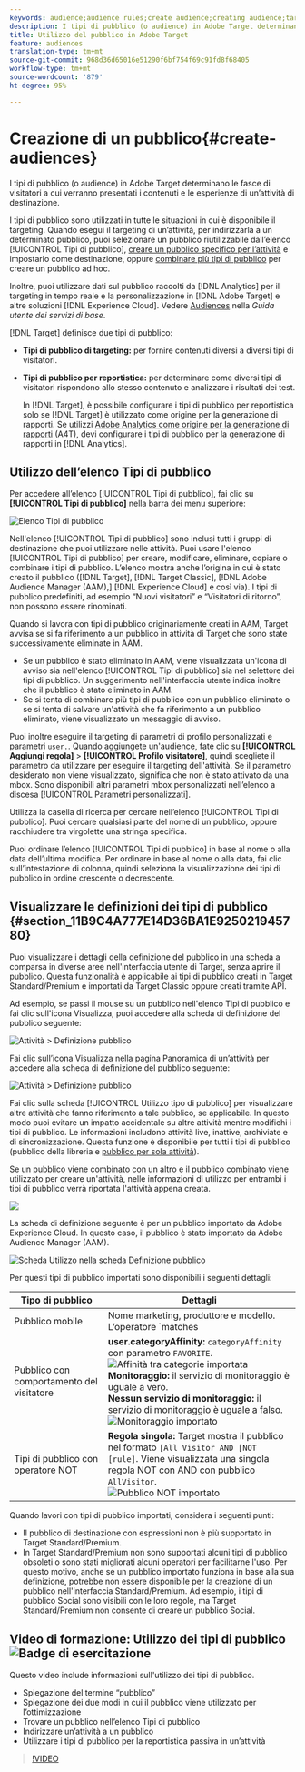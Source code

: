 ```yaml
---
keywords: audience;audience rules;create audience;creating audience;targeting audience;reporting audience;report audience;segment;custom profile parameters;audience definition;audiences list
description: I tipi di pubblico (o audience) in Adobe Target determinano le fasce di visitatori a cui verranno presentati i contenuti e le esperienze di un’attività di destinazione.
title: Utilizzo del pubblico in Adobe Target
feature: audiences
translation-type: tm+mt
source-git-commit: 968d36d65016e51290f6bf754f69c91fd8f68405
workflow-type: tm+mt
source-wordcount: '879'
ht-degree: 95%

---
```



# Creazione di un pubblico{#create-audiences}

I tipi di pubblico (o audience) in Adobe Target determinano le fasce di visitatori a cui verranno presentati i contenuti e le esperienze di un’attività di destinazione.

I tipi di pubblico sono utilizzati in tutte le situazioni in cui è disponibile il targeting. Quando esegui il targeting di un’attività, per indirizzarla a un determinato pubblico, puoi selezionare un pubblico riutilizzabile dall’elenco [!UICONTROL Tipi di pubblico], [creare un pubblico specifico per l’attività](/help/c-target/creating-activity-only-audience.md) e impostarlo come destinazione, oppure [combinare più tipi di pubblico](/help/c-target/combining-multiple-audiences.md#concept_A7386F1EA4394BD2AB72399C225981E5) per creare un pubblico ad hoc.

Inoltre, puoi utilizzare dati sul pubblico raccolti da [!DNL Analytics] per il targeting in tempo reale e la personalizzazione in [!DNL Adobe Target] e altre soluzioni [!DNL Experience Cloud]. Vedere [Audiences](https://experienceleague.adobe.com/docs/core-services/interface/audiences/audience-library.html) nella *Guida utente dei servizi di base*.

[!DNL Target] definisce due tipi di pubblico:

* **Tipi di pubblico di targeting:** per fornire contenuti diversi a diversi tipi di visitatori.
* **Tipi di pubblico per reportistica:** per determinare come diversi tipi di visitatori rispondono allo stesso contenuto e analizzare i risultati dei test.

   In [!DNL Target], è possibile configurare i tipi di pubblico per reportistica solo se [!DNL Target] è utilizzato come origine per la generazione di rapporti. Se utilizzi [ Adobe Analytics come origine per la generazione di rapporti](/help/c-integrating-target-with-mac/a4t/a4t.md) (A4T), devi configurare i tipi di pubblico per la generazione di rapporti in [!DNL Analytics].

## Utilizzo dell’elenco Tipi di pubblico

Per accedere all’elenco [!UICONTROL Tipi di pubblico], fai clic su **[!UICONTROL Tipi di pubblico]** nella barra dei menu superiore:

![Elenco Tipi di pubblico](assets/audiences_list.png)

Nell&#39;elenco [!UICONTROL Tipi di pubblico] sono inclusi tutti i gruppi di destinazione che puoi utilizzare nelle attività. Puoi usare l&#39;elenco [!UICONTROL Tipi di pubblico] per creare, modificare, eliminare, copiare o combinare i tipi di pubblico. L’elenco mostra anche l’origina in cui è stato creato il pubblico ([!DNL Target], [!DNL Target Classic], [!DNL Adobe Audience Manager (AAM),] [!DNL Experience Cloud] e così via). I tipi di pubblico predefiniti, ad esempio “Nuovi visitatori” e “Visitatori di ritorno”, non possono essere rinominati.

Quando si lavora con tipi di pubblico originariamente creati in AAM, Target avvisa se si fa riferimento a un pubblico in attività di Target che sono state successivamente eliminate in AAM.

* Se un pubblico è stato eliminato in AAM, viene visualizzata un&#39;icona di avviso sia nell&#39;elenco [!UICONTROL Tipi di pubblico] sia nel selettore dei tipi di pubblico. Un suggerimento nell&#39;interfaccia utente indica inoltre che il pubblico è stato eliminato in AAM.
* Se si tenta di combinare più tipi di pubblico con un pubblico eliminato o se si tenta di salvare un&#39;attività che fa riferimento a un pubblico eliminato, viene visualizzato un messaggio di avviso.

Puoi inoltre eseguire il targeting di parametri di profilo personalizzati e parametri `user.`. Quando aggiungete un&#39;audience, fate clic su **[!UICONTROL Aggiungi regola]** > **[!UICONTROL Profilo visitatore]**, quindi scegliete il parametro da utilizzare per eseguire il targeting dell&#39;attività. Se il parametro desiderato non viene visualizzato, significa che non è stato attivato da una mbox. Sono disponibili altri parametri mbox personalizzati nellʼelenco a discesa [!UICONTROL Parametri personalizzati].

Utilizza la casella di ricerca per cercare nellʼelenco [!UICONTROL Tipi di pubblico]. Puoi cercare qualsiasi parte del nome di un pubblico, oppure racchiudere tra virgolette una stringa specifica.

Puoi ordinare lʼelenco [!UICONTROL Tipi di pubblico] in base al nome o alla data dellʼultima modifica. Per ordinare in base al nome o alla data, fai clic sull’intestazione di colonna, quindi seleziona la visualizzazione dei tipi di pubblico in ordine crescente o decrescente.

## Visualizzare le definizioni dei tipi di pubblico {#section_11B9C4A777E14D36BA1E925021945780}

Puoi visualizzare i dettagli della definizione del pubblico in una scheda a comparsa in diverse aree nell&#39;interfaccia utente di Target, senza aprire il pubblico. Questa funzionalità è applicabile ai tipi di pubblico creati in Target Standard/Premium e importati da Target Classic oppure creati tramite API.

Ad esempio, se passi il mouse su un pubblico nell&#39;elenco Tipi di pubblico e fai clic sull&#39;icona Visualizza, puoi accedere alla scheda di definizione del pubblico seguente:

![Attività > Definizione pubblico](assets/audience_definition_list.png)

Fai clic sull’icona Visualizza nella pagina Panoramica di un’attività per accedere alla scheda di definizione del pubblico seguente:

![Attività > Definizione pubblico](assets/audience_definition_list.png)

Fai clic sulla scheda [!UICONTROL Utilizzo tipo di pubblico] per visualizzare altre attività che fanno riferimento a tale pubblico, se applicabile. In questo modo puoi evitare un impatto accidentale su altre attività mentre modifichi i tipi di pubblico. Le informazioni includono attività live, inattive, archiviate e di sincronizzazione. Questa funzione è disponibile per tutti i tipi di pubblico (pubblico della libreria e [pubblico per sola attività](/help/c-target/creating-activity-only-audience.md#concept_A6BADCF530ED4AE1852E677FEBE68483)).

Se un pubblico viene combinato con un altro e il pubblico combinato viene utilizzato per creare un&#39;attività, nelle informazioni di utilizzo per entrambi i tipi di pubblico verrà riportata l&#39;attività appena creata.

![](assets/audience_definition_list_usage.png)

La scheda di definizione seguente è per un pubblico importato da Adobe Experience Cloud. In questo caso, il pubblico è stato importato da Adobe Audience Manager (AAM).

![Scheda Utilizzo nella scheda Definizione pubblico](assets/audience_definition_mc.png)

Per questi tipi di pubblico importati sono disponibili i seguenti dettagli:

| Tipo di pubblico | Dettagli |
|--- |--- |
| Pubblico mobile | Nome marketing, produttore e modello.<br>L’operatore `matches | does not match` viene visualizzato invece del `equals | does not equal`<br>![Pubblico mobile importato](/help/c-target/c-audiences/assets/imported_mobile_audience.png). |
| Pubblico con comportamento del visitatore | **user.categoryAffinity:** `categoryAffinity` con parametro `FAVORITE`.<br>![Affinità tra categorie importata ](/help/c-target/c-audiences/assets/imported_category_affinity.png)<br>**Monitoraggio:** il servizio di monitoraggio è uguale a vero.<br>**Nessun servizio di monitoraggio:** il servizio di monitoraggio è uguale a falso.<br>![Monitoraggio importato](/help/c-target/c-audiences/assets/imported_monitoring.png) |
| Tipi di pubblico con operatore NOT | **Regola singola:** Target mostra il pubblico nel formato `[All Visitor AND [NOT [rule]`. Viene visualizzata una singola regola NOT con AND con pubblico `AllVisitor`.<br>![Pubblico NOT importato](/help/c-target/c-audiences/assets/imported_not_audience.png) |

Quando lavori con tipi di pubblico importati, considera i seguenti punti:

* Il pubblico di destinazione con espressioni non è più supportato in Target Standard/Premium.
* In Target Standard/Premium non sono supportati alcuni tipi di pubblico obsoleti o sono stati migliorati alcuni operatori per facilitarne l&#39;uso. Per questo motivo, anche se un pubblico importato funziona in base alla sua definizione, potrebbe non essere disponibile per la creazione di un pubblico nell&#39;interfaccia Standard/Premium. Ad esempio, i tipi di pubblico Social sono visibili con le loro regole, ma Target Standard/Premium non consente di creare un pubblico Social.

## Video di formazione: Utilizzo dei tipi di pubblico  ![Badge di esercitazione](/help/assets/tutorial.png)

Questo video include informazioni sull&#39;utilizzo dei tipi di pubblico.

* Spiegazione del termine “pubblico”
* Spiegazione dei due modi in cui il pubblico viene utilizzato per lʼottimizzazione
* Trovare un pubblico nellʼelenco Tipi di pubblico
* Indirizzare unʼattività a un pubblico
* Utilizzare i tipi di pubblico per la reportistica passiva in un’attività

>[!VIDEO](https://video.tv.adobe.com/v/17398)
